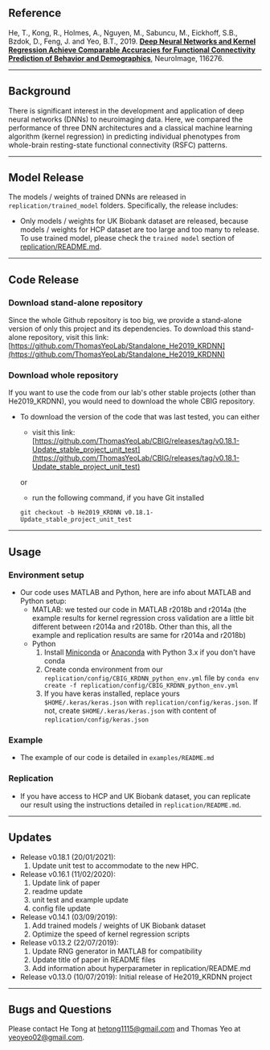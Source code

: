 ## Reference

He, T., Kong, R., Holmes, A., Nguyen, M., Sabuncu, M., Eickhoff, S.B., Bzdok, D., Feng, J. and Yeo, B.T., 2019. [**Deep Neural Networks and Kernel Regression Achieve Comparable Accuracies for Functional Connectivity Prediction of Behavior and Demographics**](https://doi.org/10.1016/j.neuroimage.2019.116276), NeuroImage, 116276.

----
## Background

There is significant interest in the development and application of deep neural networks (DNNs) to neuroimaging data. Here, we compared the performance of three DNN architectures and a classical machine learning algorithm (kernel regression) in predicting individual phenotypes from whole-brain resting-state functional connectivity (RSFC) patterns.

----
## Model Release
The models / weights of trained DNNs are released in `replication/trained_model` folders. Specifically, the release includes:
- Only models / weights for UK Biobank dataset are released, because models / weights for HCP dataset are too large and too many to release. To use trained model, please check the `trained model` section of [replication/README.md](replication#trained-model).

----
## Code Release
### Download stand-alone repository
Since the whole Github repository is too big, we provide a stand-alone version of only this project and its dependencies. To download this stand-alone repository, visit this link: [https://github.com/ThomasYeoLab/Standalone_He2019_KRDNN](https://github.com/ThomasYeoLab/Standalone_He2019_KRDNN)

### Download whole repository
If you want to use the code from our lab's other stable projects (other than He2019_KRDNN), you would need to download the whole CBIG repository.

- To download the version of the code that was last tested, you can either

    - visit this link:
    [https://github.com/ThomasYeoLab/CBIG/releases/tag/v0.18.1-Update_stable_project_unit_test](https://github.com/ThomasYeoLab/CBIG/releases/tag/v0.18.1-Update_stable_project_unit_test)

    or

    - run the following command, if you have Git installed
 
    ```
    git checkout -b He2019_KRDNN v0.18.1-Update_stable_project_unit_test
    ```
----

## Usage
### Environment setup
- Our code uses MATLAB and Python, here are info about MATLAB and Python setup:
    - MATLAB: we tested our code in MATLAB r2018b and r2014a (the example results for kernel regression cross validation are a little bit different between r2014a and r2018b. Other than this, all the example and replication results are same for r2014a and r2018b)
    - Python
        1. Install [Miniconda](https://docs.conda.io/en/latest/miniconda.html) or [Anaconda](https://www.anaconda.com/distribution/#download-section) with Python 3.x if you don't have conda
        2. Create conda environment from our `replication/config/CBIG_KRDNN_python_env.yml` file by `conda env create -f replication/config/CBIG_KRDNN_python_env.yml`
        3. If you have keras installed, replace yours `$HOME/.keras/keras.json` with `replication/config/keras.json`. If not, create `$HOME/.keras/keras.json` with content of `replication/config/keras.json`

### Example
- The example of our code is detailed in `examples/README.md`

### Replication
- If you have access to HCP and UK Biobank dataset, you can replicate our result using the instructions detailed in `replication/README.md`.

----

## Updates
- Release v0.18.1 (20/01/2021):
    1. Update unit test to accommodate to the new HPC.
- Release v0.16.1 (11/02/2020):
    1. Update link of paper
    2. readme update
    3. unit test and example update
    4. config file update
- Release v0.14.1 (03/09/2019):
    1. Add trained models / weights of UK Biobank dataset
    2. Optimize the speed of kernel regression scripts    
- Release v0.13.2 (22/07/2019):
    1. Update RNG generator in MATLAB for compatibility
    2. Update title of paper in README files
    3. Add information about hyperparameter in replication/README.md
- Release v0.13.0 (10/07/2019): Initial release of He2019_KRDNN project

----

## Bugs and Questions

Please contact He Tong at hetong1115@gmail.com and Thomas Yeo at yeoyeo02@gmail.com.

